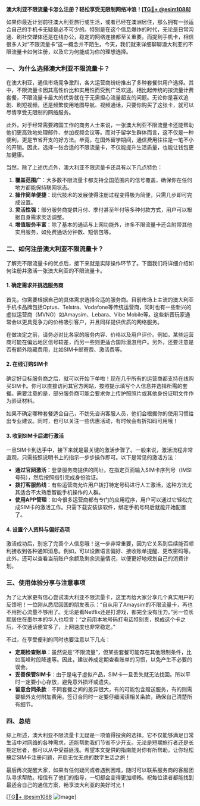 **澳大利亚不限流量卡怎么注册？轻松享受无限制网络冲浪！[[TG💪+ @esim1088](https://t.me/s/esim1088)]**

如果你最近计划前往澳大利亚旅行或生活，或者已经在澳洲居住，那么拥有一张适合自己的手机卡无疑是必不可少的。特别是在这个信息爆炸的时代，无论是日常沟通、刷社交媒体还是在线办公，稳定的网络连接都至关重要。而提到手机卡，相信很多人对“不限流量卡”这一概念并不陌生。今天，我们就来详细聊聊澳大利亚的不限流量卡如何注册，以及它为何能成为你的理想选择。

### 一、为什么选择澳大利亚不限流量卡？

在澳大利亚，通信市场竞争激烈，各大运营商纷纷推出了多种套餐供用户选择。其中，不限流量卡因其高性价比和实用性而受到广泛欢迎。相比起传统的按流量计费套餐，不限流量卡最大的优势就在于无需担心流量超支的问题。无论你是喜欢追剧、刷短视频，还是频繁使用地图导航、视频通话，只要你购买了这张卡，就可以尽情享受无限制的网络服务。

此外，对于经常需要跨国工作的商务人士来说，一张澳大利亚不限流量卡还能帮助他们更高效地处理邮件、参加视频会议等。而对于留学生群体而言，这不仅是一种便利，更是节省开支的好方法。毕竟，在国外留学期间，通信费用往往是一笔不小的开销。因此，选择一张合适的不限流量卡，不仅能提升生活质量，也能让钱包更加健康。

当然，除了上述优点外，澳大利亚不限流量卡还具有以下几点特色：

1. **覆盖范围广**：大多数不限流量卡都支持全国范围内的信号覆盖，确保你在任何地方都能保持联网状态。
2. **操作简单便捷**：现代技术的发展使得注册过程变得极为简便，只需几步即可完成设置。
3. **灵活性强**：部分服务商提供月付、季付甚至年付等多种付款方式，用户可以根据自身需求灵活调整。
4. **增值服务丰富**：除了基本的通话与上网功能外，许多不限流量卡还会附带其他实用服务，如免费通话分钟数、短信包等。

### 二、如何注册澳大利亚不限流量卡？

了解完不限流量卡的优点后，接下来就是实际操作环节了。下面我们将详细介绍如何注册并激活一张澳大利亚的不限流量卡。

#### 1. 确定需求并挑选服务商

首先，你需要根据自己的具体需求选择合适的服务商。目前市场上主流的澳大利亚手机卡品牌包括Optus、Telstra、Vodafone等传统运营商，同时也有一些新兴的虚拟运营商（MVNO）如Amaysim、Lebara、Vibe Mobile等。这些新晋玩家通常会以更具竞争力的价格吸引客户，并且同样提供优质的网络服务。

在做决定之前，请务必对比各家的服务内容、价格以及用户评价。例如，某些运营商可能在偏远地区信号较差，而另一些则更适合国际漫游用户。另外，还要注意是否有额外隐藏费用，比如SIM卡邮寄费、激活费等。

#### 2. 在线订购SIM卡

确定好目标服务商之后，就可以开始下单啦！现在几乎所有的运营商都支持在线购买SIM卡。你可以直接访问其官方网站，按照提示填写个人信息并选择所需的套餐。需要注意的是，部分服务商可能会要求你上传护照照片或其他身份证明文件作为验证材料。

如果不确定哪种套餐适合自己，不妨先咨询客服人员，他们会根据你的使用习惯给出专业建议。同时，也可以关注一些优惠活动，有时候会有折扣码可用哦！

#### 3. 收到SIM卡后进行激活

一旦SIM卡到达手中，接下来就是最关键的激活步骤了。一般来说，激活流程非常直观，只需按照说明书上的指示一步步操作即可。以下是常见的激活方法：

- **通过官网激活**：登录服务商提供的网址，在指定页面输入SIM卡序列号（IMSI号码），然后按照指引完成身份验证。
- **拨打客服热线**：有些运营商允许用户拨打特定号码进行人工激活，这种方法尤其适合不太熟悉智能手机操作的人群。
- **使用APP管理**：如今很多运营商都有专门的应用程序，用户可以通过它轻松完成SIM卡的激活工作。只需下载安装该软件，绑定手机号码后就能开始配置了。

#### 4. 设置个人资料与偏好选项

激活成功后，别忘了完善个人信息哦！这一步非常重要，因为它关系到后续能否顺利接收到各种通知消息。例如，可以设置语言偏好、接收账单提醒、更改密码等。此外，还可以查看当前账户余额及剩余流量情况，以便更好地规划自己的消费计划。

### 三、使用体验分享与注意事项

为了让大家更有信心尝试澳大利亚不限流量卡，这里再给大家分享几个真实用户的反馈吧！一位刚从悉尼回国的朋友表示：“自从用了Amaysim的不限流量卡，再也不用担心流量不够用了。无论是看Netflix还是打游戏，都完全没有压力。”另一位长期居住在墨尔本的华人也坦言：“之前用本地号码打电话特别贵，换成这个卡之后，不仅通话便宜多了，上网速度也非常稳定。”

不过，在享受便利的同时也要注意以下几点：

- **定期检查账单**：虽然说是“不限流量”，但某些套餐可能存在其他限制条件，比如高峰时段降速等。因此，建议养成定期查看账单的习惯，以免产生不必要的误会。
- **妥善保管SIM卡**：由于是电子虚拟产品，SIM卡一旦丢失就无法找回。所以平时一定要小心存放，避免意外损坏或遗失。
- **留意合同条款**：不同套餐之间的差异很大，有的可能包含赠送服务，有的则需要额外支付附加费用。签订合同时一定要仔细阅读相关条款，确保自己清楚所有细节。

### 四、总结

综上所述，澳大利亚不限流量卡无疑是一项值得投资的选择。它不仅能够满足日常生活中对网络的各种需求，还能帮助我们节省不少开支。无论是短期旅行者还是长期定居者，都可以从中受益匪浅。希望本文提供的指南能对你有所帮助，让你轻松搞定SIM卡注册问题，开启无忧无虑的数字生活之旅！

最后再次提醒大家，如果有任何疑问或者遇到困难，随时可以联系服务商的客服团队寻求帮助。相信有了他们的指导，一切都会变得更加顺畅。祝每位读者都能找到最适合自己的通信方案，畅享澳大利亚的美好时光！

[[TG💪+ @esim1088](https://t.me/s/esim1088) ![Image](https://i.postimg.cc/4NQfJmqS/Snipaste-2025-05-13-00-14-12.png)]